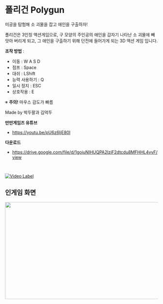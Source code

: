 # 폴리건 Polygun

미궁을 탐험해 소 괴물을 잡고 애인을 구출하자!

폴리건은 3인칭 액션게임으로, 구 모양의 주인공의 애인을 갑자기 나타난 소 괴물에 빼앗아 버리게 되고,
그 애인을 구출하기 위해 던전에 들어가게 되는 3D 액션 게임 입니다.



<b>조작 방법</b> :
  - 이동 : W A S D
  - 점프 : Space
  - 대쉬 : LShift
  - 능력 사용하기 : Q
  - 일시 정지 : ESC
  - 상호작용 : E
  
  ※ <b>주의!</b> 마우스 감도가 빠름
  
  Made by 박두팔과 김억두
  
  <b>만만게임즈 유튜브</b>
   - https://youtu.be/pU6z6IjE80I
    
   
   <b>다운로드</b>
   - https://drive.google.com/file/d/1goiuNIHUQPA2lziF2dtcdu8MFHHL4vvF/view
  
   <br>
   
   [![Video Label](https://user-images.githubusercontent.com/77655332/224497006-4161a992-136f-478c-9106-fc0dd5a81d42.png)](https://www.youtube.com/watch?v=pU6z6IjE80I)
   
   ## 인게임 화면
   
   <img src="https://user-images.githubusercontent.com/77655332/224495609-0299cef6-040d-4be2-bad4-d12b1f99b451.gif" width="540" height="320"/>
   
   
   
